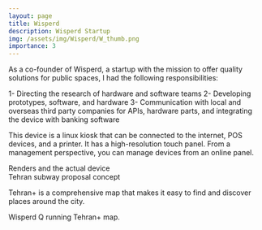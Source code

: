 ```yaml
---
layout: page
title: Wisperd
description: Wisperd Startup
img: /assets/img/Wisperd/W_thumb.png
importance: 3
---
```


As a co-founder of Wisperd, a startup with the mission to offer quality solutions for public spaces, I had the following responsibilities: 

1- Directing the research of hardware and software teams
2- Developing prototypes, software, and hardware
3- Communication with local and overseas third party companies for APIs, hardware parts, and integrating the device with banking software

This device is a linux kiosk that can be connected to the internet, POS devices, and a printer. It has a high-resolution touch panel. From a management perspective, you can manage devices from an online panel. 

<div class="row">
    <div class="col-sm mt-3 mt-md-0">
        <img class="img-fluid rounded z-depth-1" src="{{ '/assets/img/Wisperd/W1.png' | relative_url }}" alt="" title="example image"/>
    </div>
    <div class="col-sm mt-3 mt-md-0">
        <img class="img-fluid rounded z-depth-1" src="{{ '/assets/img/Wisperd/W3.jpg' | relative_url }}" alt="" title="example image"/>
    </div>
</div>
<div class="caption">
    Renders and the actual device
</div>
<div class="row">
    <div class="col-sm mt-3 mt-md-0">
        <img class="img-fluid rounded z-depth-1" src="{{ '/assets/img/Wisperd/W2.png' | relative_url }}" alt="" title="example image"/>
    </div>
</div>
<div class="caption">
    Tehran subway proposal concept
</div>

Tehran+ is a comprehensive map that makes it easy to find and discover places around the city.

<div class="row">
    <div class="col-sm mt-3 mt-md-0">
        <img class="img-fluid rounded z-depth-1" src="{{ '/assets/img/Wisperd/W4.jpg' | relative_url }}" alt="" title="example image"/>
    </div>
    <div class="col-sm mt-3 mt-md-0">
        <img class="img-fluid rounded z-depth-1" src="{{ '/assets/img/Wisperd/W5.jpg' | relative_url }}" alt="" title="example image"/>
    </div>
</div>
<div class="caption">
    Wisperd Q running Tehran+ map.
</div>
